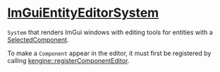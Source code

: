 # [ImGuiEntityEditorSystem](ImGuiEntityEditorSystem.hpp)

`System` that renders ImGui windows with editing tools for entities with a [SelectedComponent](../components/SelectedComponent.hpp).

To make a `Component` appear in the editor, it must first be registered by calling [kengine::registerComponentEditor](../packets/RegisterComponentEditor.hpp).